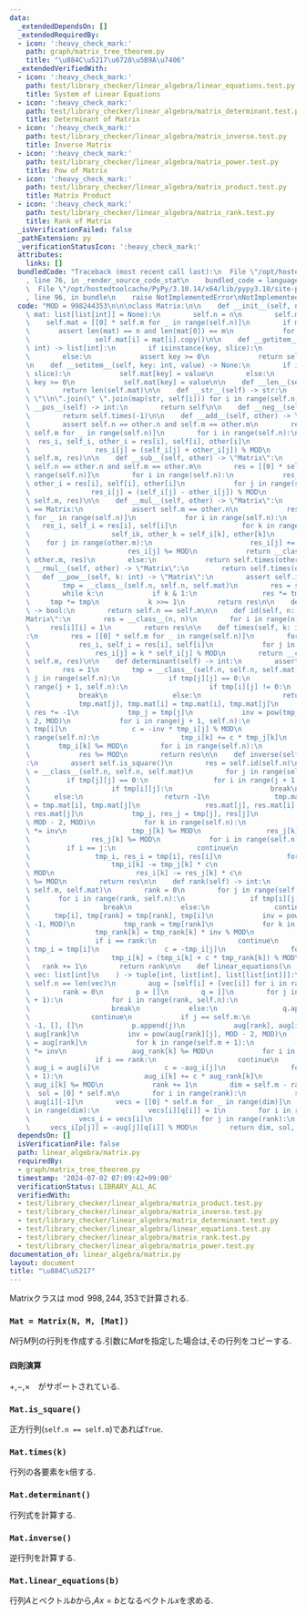 ```yaml
---
data:
  _extendedDependsOn: []
  _extendedRequiredBy:
  - icon: ':heavy_check_mark:'
    path: graph/matrix_tree_theorem.py
    title: "\u884C\u5217\u6728\u5B9A\u7406"
  _extendedVerifiedWith:
  - icon: ':heavy_check_mark:'
    path: test/library_checker/linear_algebra/linear_equations.test.py
    title: System of Linear Equations
  - icon: ':heavy_check_mark:'
    path: test/library_checker/linear_algebra/matrix_determinant.test.py
    title: Determinant of Matrix
  - icon: ':heavy_check_mark:'
    path: test/library_checker/linear_algebra/matrix_inverse.test.py
    title: Inverse Matrix
  - icon: ':heavy_check_mark:'
    path: test/library_checker/linear_algebra/matrix_power.test.py
    title: Pow of Matrix
  - icon: ':heavy_check_mark:'
    path: test/library_checker/linear_algebra/matrix_product.test.py
    title: Matrix Product
  - icon: ':heavy_check_mark:'
    path: test/library_checker/linear_algebra/matrix_rank.test.py
    title: Rank of Matrix
  _isVerificationFailed: false
  _pathExtension: py
  _verificationStatusIcon: ':heavy_check_mark:'
  attributes:
    links: []
  bundledCode: "Traceback (most recent call last):\n  File \"/opt/hostedtoolcache/PyPy/3.10.14/x64/lib/pypy3.10/site-packages/onlinejudge_verify/documentation/build.py\"\
    , line 76, in _render_source_code_stat\n    bundled_code = language.bundle(\n\
    \  File \"/opt/hostedtoolcache/PyPy/3.10.14/x64/lib/pypy3.10/site-packages/onlinejudge_verify/languages/python.py\"\
    , line 96, in bundle\n    raise NotImplementedError\nNotImplementedError\n"
  code: "MOD = 998244353\n\n\nclass Matrix:\n\n    def __init__(self, n: int, m: int,\
    \ mat: list[list[int]] = None):\n        self.n = n\n        self.m = m\n    \
    \    self.mat = [[0] * self.m for _ in range(self.n)]\n        if mat:\n     \
    \       assert len(mat) == n and len(mat[0]) == m\n            for i in range(self.n):\n\
    \                self.mat[i] = mat[i].copy()\n\n    def __getitem__(self, key:\
    \ int) -> list[int]:\n        if isinstance(key, slice):\n            return self.mat[key]\n\
    \        else:\n            assert key >= 0\n            return self.mat[key]\n\
    \n    def __setitem__(self, key: int, value) -> None:\n        if isinstance(key,\
    \ slice):\n            self.mat[key] = value\n        else:\n            assert\
    \ key >= 0\n            self.mat[key] = value\n\n    def __len__(self) -> int:\n\
    \        return len(self.mat)\n\n    def __str__(self) -> str:\n        return\
    \ \"\\n\".join(\" \".join(map(str, self[i])) for i in range(self.n))\n\n    def\
    \ __pos__(self) -> int:\n        return self\n\n    def __neg__(self) -> int:\n\
    \        return self.times(-1)\n\n    def __add__(self, other) -> \"Matrix\":\n\
    \        assert self.n == other.n and self.m == other.m\n        res = [[0] *\
    \ self.m for _ in range(self.n)]\n        for i in range(self.n):\n          \
    \  res_i, self_i, other_i = res[i], self[i], other[i]\n            for j in range(self.m):\n\
    \                res_i[j] = (self_i[j] + other_i[j]) % MOD\n        return __class__(self.n,\
    \ self.m, res)\n\n    def __sub__(self, other) -> \"Matrix\":\n        assert\
    \ self.n == other.n and self.m == other.m\n        res = [[0] * self.m for _ in\
    \ range(self.n)]\n        for i in range(self.n):\n            res_i, self_i,\
    \ other_i = res[i], self[i], other[i]\n            for j in range(self.m):\n \
    \               res_i[j] = (self_i[j] - other_i[j]) % MOD\n        return __class__(self.n,\
    \ self.m, res)\n\n    def __mul__(self, other) -> \"Matrix\":\n        if other.__class__\
    \ == Matrix:\n            assert self.m == other.n\n            res = [[0] * other.m\
    \ for _ in range(self.n)]\n            for i in range(self.n):\n             \
    \   res_i, self_i = res[i], self[i]\n                for k in range(self.m):\n\
    \                    self_ik, other_k = self_i[k], other[k]\n                \
    \    for j in range(other.m):\n                        res_i[j] += self_ik * other_k[j]\n\
    \                        res_i[j] %= MOD\n            return __class__(self.n,\
    \ other.m, res)\n        else:\n            return self.times(other)\n\n    def\
    \ __rmul__(self, other) -> \"Matrix\":\n        return self.times(other)\n\n \
    \   def __pow__(self, k: int) -> \"Matrix\":\n        assert self.is_square()\n\
    \        tmp = __class__(self.n, self.n, self.mat)\n        res = self.id(self.n)\n\
    \        while k:\n            if k & 1:\n                res *= tmp\n       \
    \     tmp *= tmp\n            k >>= 1\n        return res\n\n    def is_square(self)\
    \ -> bool:\n        return self.n == self.m\n\n    def id(self, n: int) -> \"\
    Matrix\":\n        res = __class__(n, n)\n        for i in range(n):\n       \
    \     res[i][i] = 1\n        return res\n\n    def times(self, k: int) -> \"Matrix\"\
    :\n        res = [[0] * self.m for _ in range(self.n)]\n        for i in range(self.n):\n\
    \            res_i, self_i = res[i], self[i]\n            for j in range(self.m):\n\
    \                res_i[j] = k * self_i[j] % MOD\n        return __class__(self.n,\
    \ self.m, res)\n\n    def determinant(self) -> int:\n        assert self.is_square()\n\
    \        res = 1\n        tmp = __class__(self.n, self.n, self.mat)\n        for\
    \ j in range(self.n):\n            if tmp[j][j] == 0:\n                for i in\
    \ range(j + 1, self.n):\n                    if tmp[i][j] != 0:\n            \
    \            break\n                else:\n                    return 0\n    \
    \            tmp.mat[j], tmp.mat[i] = tmp.mat[i], tmp.mat[j]\n               \
    \ res *= -1\n            tmp_j = tmp[j]\n            inv = pow(tmp_j[j], MOD -\
    \ 2, MOD)\n            for i in range(j + 1, self.n):\n                tmp_i =\
    \ tmp[i]\n                c = -inv * tmp_i[j] % MOD\n                for k in\
    \ range(self.n):\n                    tmp_i[k] += c * tmp_j[k]\n             \
    \       tmp_i[k] %= MOD\n        for i in range(self.n):\n            res *= tmp[i][i]\n\
    \            res %= MOD\n        return res\n\n    def inverse(self) -> \"Matrix\"\
    :\n        assert self.is_square()\n        res = self.id(self.n)\n        tmp\
    \ = __class__(self.n, self.n, self.mat)\n        for j in range(self.n):\n   \
    \         if tmp[j][j] == 0:\n                for i in range(j + 1, self.n):\n\
    \                    if tmp[i][j]:\n                        break\n          \
    \      else:\n                    return -1\n                tmp.mat[j], tmp.mat[i]\
    \ = tmp.mat[i], tmp.mat[j]\n                res.mat[j], res.mat[i] = res.mat[i],\
    \ res.mat[j]\n            tmp_j, res_j = tmp[j], res[j]\n            inv = pow(tmp_j[j],\
    \ MOD - 2, MOD)\n            for k in range(self.n):\n                tmp_j[k]\
    \ *= inv\n                tmp_j[k] %= MOD\n                res_j[k] *= inv\n \
    \               res_j[k] %= MOD\n            for i in range(self.n):\n       \
    \         if i == j:\n                    continue\n                c = tmp[i][j]\n\
    \                tmp_i, res_i = tmp[i], res[i]\n                for k in range(self.n):\n\
    \                    tmp_i[k] -= tmp_j[k] * c\n                    tmp_i[k] %=\
    \ MOD\n                    res_i[k] -= res_j[k] * c\n                    res_i[k]\
    \ %= MOD\n        return res\n\n    def rank(self) -> int:\n        tmp = __class__(self.n,\
    \ self.m, self.mat)\n        rank = 0\n        for j in range(self.m):\n     \
    \       for i in range(rank, self.n):\n                if tmp[i][j] != 0:\n  \
    \                  break\n            else:\n                continue\n      \
    \      tmp[i], tmp[rank] = tmp[rank], tmp[i]\n            inv = pow(tmp[rank][j],\
    \ -1, MOD)\n            tmp_rank = tmp[rank]\n            for k in range(self.m):\n\
    \                tmp_rank[k] = tmp_rank[k] * inv % MOD\n            for i in range(self.n):\n\
    \                if i == rank:\n                    continue\n               \
    \ tmp_i = tmp[i]\n                c = -tmp_i[j]\n                for k in range(self.m):\n\
    \                    tmp_i[k] = (tmp_i[k] + c * tmp_rank[k]) % MOD\n         \
    \   rank += 1\n        return rank\n\n    def linear_equations(\n        self,\
    \ vec: list[int]\n    ) -> tuple[int, list[int], list[list[int]]]:\n        assert\
    \ self.n == len(vec)\n        aug = [self[i] + [vec[i]] for i in range(self.n)]\n\
    \        rank = 0\n        p = []\n        q = []\n        for j in range(self.m\
    \ + 1):\n            for i in range(rank, self.n):\n                if aug[i][j]:\n\
    \                    break\n            else:\n                q.append(j)\n \
    \               continue\n            if j == self.m:\n                return\
    \ -1, [], []\n            p.append(j)\n            aug[rank], aug[i] = aug[i],\
    \ aug[rank]\n            inv = pow(aug[rank][j], MOD - 2, MOD)\n            aug_rank\
    \ = aug[rank]\n            for k in range(self.m + 1):\n                aug_rank[k]\
    \ *= inv\n                aug_rank[k] %= MOD\n            for i in range(self.n):\n\
    \                if i == rank:\n                    continue\n               \
    \ aug_i = aug[i]\n                c = -aug_i[j]\n                for k in range(self.m\
    \ + 1):\n                    aug_i[k] += c * aug_rank[k]\n                   \
    \ aug_i[k] %= MOD\n            rank += 1\n        dim = self.m - rank\n      \
    \  sol = [0] * self.m\n        for i in range(rank):\n            sol[p[i]] =\
    \ aug[i][-1]\n        vecs = [[0] * self.m for _ in range(dim)]\n        for i\
    \ in range(dim):\n            vecs[i][q[i]] = 1\n        for i in range(dim):\n\
    \            vecs_i = vecs[i]\n            for j in range(rank):\n           \
    \     vecs_i[p[j]] = -aug[j][q[i]] % MOD\n        return dim, sol, vecs\n"
  dependsOn: []
  isVerificationFile: false
  path: linear_algebra/matrix.py
  requiredBy:
  - graph/matrix_tree_theorem.py
  timestamp: '2024-07-02 07:09:42+09:00'
  verificationStatus: LIBRARY_ALL_AC
  verifiedWith:
  - test/library_checker/linear_algebra/matrix_product.test.py
  - test/library_checker/linear_algebra/matrix_inverse.test.py
  - test/library_checker/linear_algebra/matrix_determinant.test.py
  - test/library_checker/linear_algebra/linear_equations.test.py
  - test/library_checker/linear_algebra/matrix_rank.test.py
  - test/library_checker/linear_algebra/matrix_power.test.py
documentation_of: linear_algebra/matrix.py
layout: document
title: "\u884C\u5217"
---
```


Matrixクラスは$\bmod{998,244,353}$で計算される.

### `Mat = Matrix(N, M, [Mat])`

$N$行$M$列の行列を作成する.引数に$Mat$を指定した場合は,その行列をコピーする.

### `四則演算`

$+$,$-$,$\times$　がサポートされている.

### `Mat.is_square()`

正方行列(`self.n == self.m`)であれば`True`.

### `Mat.times(k)`

行列の各要素を`k`倍する.

### `Mat.determinant()`

行列式を計算する.

### `Mat.inverse()`

逆行列を計算する.

### `Mat.linear_equations(b)`

行列$A$とベクトル$b$から,$Ax=b$となるベクトル$x$を求める.
